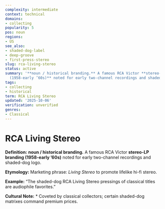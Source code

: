 ```yaml
---
complexity: intermediate
context: technical
domains:
- collecting
popularity: 5
pos: noun
regions:
- US
see_also:
- shaded-dog-label
- deep-groove
- first-press-stereo
slug: rca-living-stereo
status: active
summary: '**noun / historical branding.** A famous RCA Victor **stereo-LP branding
  (1958-early ’60s)** noted for early two-channel recordings and shaded-dog logo.'
tags:
- collecting
- historical
term: RCA Living Stereo
updated: '2025-10-06'
verification: unverified
genres:
- Classical
---
```


# RCA Living Stereo

**Definition:** **noun / historical branding.** A famous RCA Victor **stereo-LP branding (1958-early ’60s)** noted for early two-channel recordings and shaded-dog logo.

**Etymology:** Marketing phrase: *Living Stereo* to promote lifelike hi-fi stereo.

**Example:** “The shaded-dog RCA Living Stereo pressings of classical titles are audiophile favorites.”

**Cultural Note:** * Coveted by classical collectors; certain shaded-dog matrixes command premium prices.

